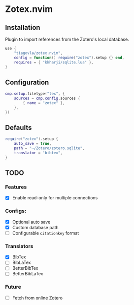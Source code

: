 # Zotex.nvim

## Installation

Plugin to import references from the Zotero's local database.

```lua
use {
    "tiagovla/zotex.nvim",
    config = function() require("zotex").setup {} end,
    requires = { "kkharji/sqlite.lua" },
}
```

## Configuration

```lua
cmp.setup.filetype("tex", {
    sources = cmp.config.sources {
        { name = "zotex" },
    },
})
```

## Defaults

```lua
require("zotex").setup {
    auto_save = true,
    path = "~/Zotero/zotero.sqlite",
    translator = "bibtex",
}
```

## TODO

### Features

- [x] Enable read-only for multiple connections

### Configs:

- [x] Optional auto save
- [x] Custom database path
- [ ] Configurable `citationkey` format

### Translators

- [x] BibTex
- [ ] BibLaTex
- [ ] BetterBibTex
- [ ] BetterBibLaTex

### Future

- [ ] Fetch from online Zotero
